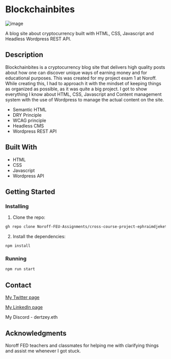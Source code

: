 # Blockchainbites

![image](https://github.com/Noroff-FEU-Assignments/project-exam-1-Dertzey/assets/45997915/4b1b9044-fbd8-4804-8ac3-6209aad19c2d)

A blog site about cryptocurrency built with HTML, CSS, Javascript and Headless Wordpress REST API.

## Description

Blockchainbites is a cryptocurrency blog site that delivers high quality posts about how one can discover unique ways of earning money and for educational purposes. This was created for my project exam 1 at Noroff. While creating this, I had to approach it with the mindset of keeping things as organized as possible, as it was quite a big project. I got to show everything I know about HTML, CSS, Javascript and Content management system with the use of Wordpress to manage the actual content on the site. 

- Semantic HTML
- DRY Principle
- WCAG principle
- Headless CMS
- Wordpress REST API

## Built With

- HTML
- CSS
- Javascript
- Wordpress API

## Getting Started

### Installing

1. Clone the repo:

```bash
gh repo clone Noroff-FEU-Assignments/cross-course-project-ephraimdjeket
```

2. Install the dependencies:

```
npm install
```

### Running

```bash
npm run start
```

## Contact

[My Twitter page](https://twitter.com/Dertzey_)

[My LinkedIn page](www.linkedin.com/in/ephraim-djeket)

My Discord - dertzey.eth

## Acknowledgments

Noroff FED teachers and classmates for helping me with clarifying things and assist me whenever I got stuck.
